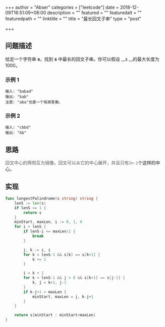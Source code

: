 +++
author = "Abser"
categories = ["leetcode"]
date = 2018-12-09T16:51:09+08:00
description = ""
featured = ""
featuredalt = ""
featuredpath = ""
linktitle = ""
title = "最长回文子串"
type = "post"

+++

## 问题描述

给定一个字符串 __s__，找到 __s__ 中最长的回文子串。你可以假设 __s __的最大长度为1000。

### __示例 1__

```
输入: "babad"
输出: "bab"
注意: "aba"也是一个有效答案。
```

### __示例 2__

```
输入: "cbbd"
输出: "bb"
```


## 思路

<span data-type="color" style="color:rgba(0, 0, 0, 0.65)"><span data-type="background" style="background-color:rgb(255, 255, 255)">回文中心的两侧互为镜像。回文可以从它的中心展开，并且只有</span></span><span data-type="color" style="color:rgba(0, 0, 0, 0.65)"><span data-type="background" style="background-color:rgb(255, 255, 255)"><code>2n-1</code></span></span>个这样的中心。
## 实现

```go
func longestPalindrome(s string) string {
    lenS := len(s)
	if lenS <= 1 {
		return s
	}
	minStart, maxLen, i := 0, 1, 0
	for i < lenS {
		if lenS-i <= maxLen/2 {
			break
		}

		j, k := i, i
		for k < lenS-1 && s[k] == s[k+1] {
			k += 1
		}

		i = k + 1
		for k < lenS-1 && j > 0 && s[k+1] == s[j-1] {
			k, j = k+1, j-1
		}
		if k-j+1 > maxLen {
			minStart, maxLen = j, k-j+1
		}
	}

	return s[minStart : minStart+maxLen]
}
```
### 


